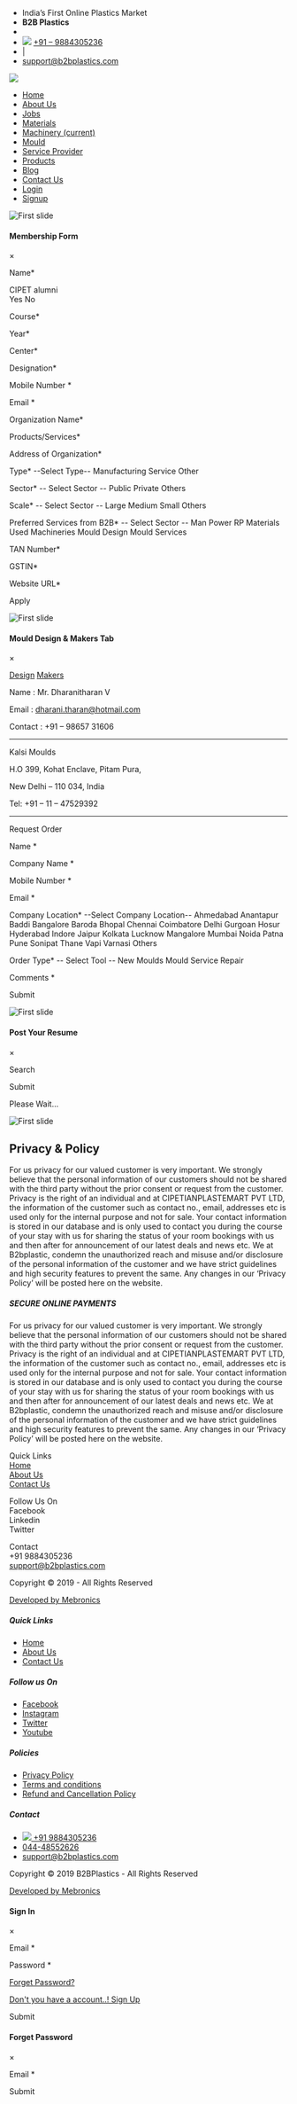 * India’s First Online Plastics Market
* **B2B Plastics**
* 
* ![](https://b2bplastics.com/theme-assets/images/icon.png) [+91 – 9884305236](tel:+919884305236)
* |
* [support@b2bplastics.com](mailto:support@b2bplastics.com)

[![](https://b2bplastics.com/theme-assets/images/logo.png)](https://b2bplastics.com/)

* [Home](https://b2bplastics.com/)
* [About Us](https://b2bplastics.com/aboutus)
* [Jobs](https://b2bplastics.com/viewjob)
* [Materials](https://b2bplastics.com/usedmaterial)
* [Machinery (current)](https://b2bplastics.com/usedmachinery)
* [Mould](https://b2bplastics.com/mould)
* [Service Provider](https://b2bplastics.com/servicepartnercategory)
* [Products](https://b2bplastics.com/products)
* [Blog](https://b2bplastics.blogspot.com/)
* [Contact Us](https://b2bplastics.com/contactus)
* [Login](#)
* [Signup](https://b2bplastics.com/price)

![First slide](theme-assets/images/logo.png)

#### Membership Form

×

Name\*   

CIPET alumni  
 Yes  No

Course\* 

Year\* 

Center\* 

Designation\* 

Mobile Number \* 

Email \* 

Organization Name\* 

Products/Services\* 

Address of Organization\*

Type\* \--Select Type-- Manufacturing Service Other

Sector\* \-- Select Sector -- Public Private Others

Scale\* \-- Select Sector -- Large Medium Small Others

Preferred Services from B2B\* \-- Select Sector -- Man Power RP Materials Used Machineries Mould Design Mould Services

TAN Number\* 

GSTIN\* 

Website URL\* 

Apply

![First slide](theme-assets/images/logo.png)

#### Mould Design & Makers Tab

×

[Design](#nav-home) [Makers](#nav-profile)

Name : Mr. Dharanitharan V

Email : dharani.tharan@hotmail.com

Contact : +91 – 98657 31606

* * *

Kalsi Moulds

H.O 399, Kohat Enclave, Pitam Pura,

New Delhi – 110 034, India

Tel: +91 – 11 – 47529392

* * *

Request Order

Name \*   

Company Name \* 

Mobile Number \* 

Email \* 

Company Location\* \--Select Company Location-- Ahmedabad Anantapur Baddi Bangalore Baroda Bhopal Chennai Coimbatore Delhi Gurgoan Hosur Hyderabad Indore Jaipur Kolkata Lucknow Mangalore Mumbai Noida Patna Pune Sonipat Thane Vapi Varnasi Others

Order Type\* \-- Select Tool -- New Moulds Mould Service Repair

Comments \*

Submit

![First slide](theme-assets/images/logo-form.png)

#### Post Your Resume

×

Search

Submit

Please Wait...

![First slide](theme-assets/images/banner4.jpg)

Privacy & Policy
----------------

For us privacy for our valued customer is very important. We strongly believe that the personal information of our customers should not be shared with the third party without the prior consent or request from the customer. Privacy is the right of an individual and at CIPETIANPLASTEMART PVT LTD, the information of the customer such as contact no., email, addresses etc is used only for the internal purpose and not for sale. Your contact information is stored in our database and is only used to contact you during the course of your stay with us for sharing the status of your room bookings with us and then after for announcement of our latest deals and news etc. We at B2bplastic, condemn the unauthorized reach and misuse and/or disclosure of the personal information of the customer and we have strict guidelines and high security features to prevent the same. Any changes in our ‘Privacy Policy’ will be posted here on the website.

##### SECURE ONLINE PAYMENTS

For us privacy for our valued customer is very important. We strongly believe that the personal information of our customers should not be shared with the third party without the prior consent or request from the customer. Privacy is the right of an individual and at CIPETIANPLASTEMART PVT LTD, the information of the customer such as contact no., email, addresses etc is used only for the internal purpose and not for sale. Your contact information is stored in our database and is only used to contact you during the course of your stay with us for sharing the status of your room bookings with us and then after for announcement of our latest deals and news etc. We at B2bplastic, condemn the unauthorized reach and misuse and/or disclosure of the personal information of the customer and we have strict guidelines and high security features to prevent the same. Any changes in our ‘Privacy Policy’ will be posted here on the website.

Quick Links  
[Home](https://b2bplastics.com/)  
[About Us](https://b2bplastics.com/aboutus)  
[Contact Us](https://b2bplastics.com/contactus)

Follow Us On  
Facebook  
Linkedin  
Twitter

Contact  
+91 9884305236  
support@b2bplastics.com

Copyright © 2019 - All Rights Reserved[](javascript:void(0))

[Developed by Mebronics](https://www.mebronics.com/)

##### Quick Links

* [Home](https://b2bplastics.com/)
* [About Us](https://b2bplastics.com/aboutus)
* [Contact Us](https://b2bplastics.com/contactus)

##### Follow us On

* [Facebook](https://www.facebook.com/B2B-Plastics-India-712692099145842/)
* [Instagram](https://www.instagram.com/b2b.plastics/)
* [Twitter](https://twitter.com/b2bplasticscom)
* [Youtube](https://www.youtube.com/channel/UCXCnWBG_zVhMCT2YBIxK03g)

##### Policies

* [Privacy Policy](https://b2bplastics.com/privacy)
* [Terms and conditions](https://b2bplastics.com/terms)
* [Refund and Cancellation Policy](https://b2bplastics.com/refund)

##### Contact

*  [![](https://b2bplastics.com/theme-assets/images/icon2.png) +91 9884305236](tel:+919884305236)
* [044-48552626](#)
* [support@b2bplastics.com](mailto:support@b2bplastics.com)

Copyright © 2019 B2BPlastics - All Rights Reserved[](javascript:void(0))

[Developed by Mebronics](https://www.mebronics.com/)

#### Sign In

×

 

Email \* 

Password \* 

[Forget Password?](#)

[](#)

[](#)

[](#)

[](#)[Don't you have a account..! Sign Up](https://b2bplastics.com/price)

Submit

#### Forget Password

×

 

Email \* 

Submit